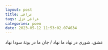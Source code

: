 ```yaml
---
layout: post
title: عراقی
tags: عراقی غزل
categories: poem
date: 2023-05-12 11:53:02.074634
---
```


عشق، شوری در نهاد ما نهاد / جان ما در بوتهٔ سودا نهاد